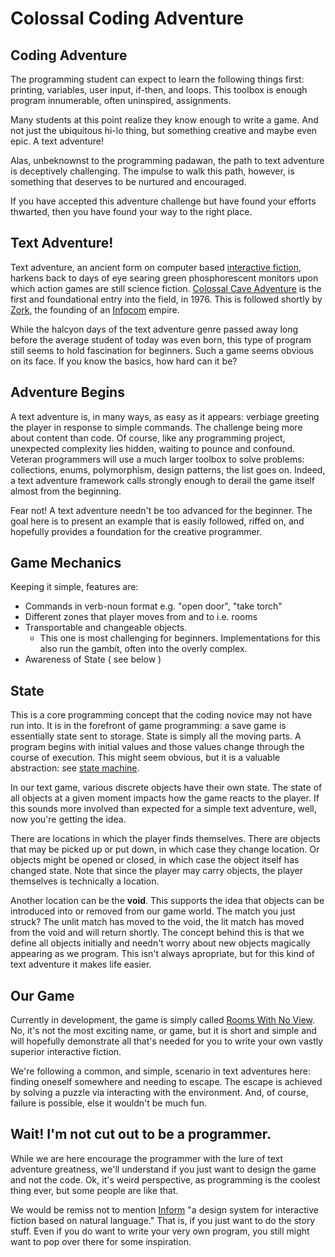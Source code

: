 # Colossal Coding Adventure

## Coding Adventure
The programming student can expect to learn the following things first: printing, variables, user input, if-then, and loops.  This toolbox is enough program innumerable, often uninspired, assignments.

Many students at this point realize they know enough to write a game.  And not just the ubiquitous hi-lo thing, but something creative and maybe even epic.  A text adventure!

Alas, unbeknownst to the programming padawan, the path to text adventure is deceptively challenging.  The impulse to walk this path, however, is something that deserves to be nurtured and encouraged.

If you have accepted this adventure challenge but have found your efforts thwarted, then you have found your way to the right place.

## Text Adventure!
Text adventure, an ancient form on computer based [interactive fiction](https://en.wikipedia.org/wiki/Interactive_fiction), harkens back to days of eye searing green phosphorescent monitors upon which action games are still science fiction.  [Colossal Cave Adventure](https://en.wikipedia.org/wiki/Colossal_Cave_Adventure) is the first and foundational entry into the field, in 1976.  This is followed shortly by [Zork](https://en.wikipedia.org/wiki/Zork), the founding of an [Infocom](https://en.wikipedia.org/wiki/Infocom) empire.

While the halcyon days of the text adventure genre passed away long before the average student of today was even born, this type of program still seems to hold fascination for beginners.  Such a game seems obvious on its face.  If you know the basics, how hard can it be?

## Adventure Begins
A text adventure is, in many ways, as easy as it appears: verbiage greeting the player in response to simple commands.  The challenge being more about content than code.  Of course, like any programming project, unexpected complexity lies hidden, waiting to pounce and confound.  Veteran programmers will use a much larger toolbox to solve problems: collections, enums, polymorphism, design patterns, the list goes on.  Indeed, a text adventure framework calls strongly enough to derail the game itself almost from the beginning.

Fear not!  A text adventure needn't be too advanced for the beginner.  The goal here is to present an example that is easily followed, riffed on, and hopefully provides a foundation for the creative programmer.

## Game Mechanics
Keeping it simple, features are:
* Commands in verb-noun format e.g. "open door", "take torch"
* Different zones that player moves from and to i.e. rooms
* Transportable and changeable objects.
  * This one is most challenging for beginners.  Implementations for this also run the gambit, often into the overly complex.
* Awareness of State ( see below )

## State
This is a core programming concept that the coding novice may not have run into.  It is in the forefront of game programming: a save game is essentially state sent to storage.  State is simply all the moving parts.  A program begins with initial values and those values change through the course of execution.  This might seem obvious, but it is a valuable abstraction: see [state machine](https://en.wikipedia.org/wiki/Finite-state_machine).

In our text game, various discrete objects have their own state.  The state of all objects at a given moment impacts how the game reacts to the player.  If this sounds more involved than expected for a simple text adventure, well, now you're getting the idea.

There are locations in which the player finds themselves.  There are objects that may be picked up or put down, in which case they change location.  Or objects might be opened or closed, in which case the object itself has changed state.  Note that since the player may carry objects, the player themselves is technically a location.

Another location can be the **void**.  This supports the idea that objects can be introduced into or removed from our game world.  The match you just struck?  The unlit match has moved to the void, the lit match has moved from the void and will return shortly.  The concept behind this is that we define all objects initially and needn't worry about new objects magically appearing as we program.  This isn't always apropriate, but for this kind of text adventure it makes life easier.

## Our Game
Currently in development, the game is simply called [Rooms With No View](https://github.com/Baavgai/ColossalCodingAdventure/tree/master/Rooms).  No, it's not the most exciting name, or game, but it is short and simple and will hopefully demonstrate all that's needed for you to write your own vastly superior interactive fiction.

We're following a common, and simple, scenario in text adventures here: finding oneself somewhere and needing to escape.  The escape is achieved by solving a puzzle via interacting with the environment.  And, of course, failure is possible, else it wouldn't be much fun.

## Wait! I'm not cut out to be a programmer.
While we are here encourage the programmer with the lure of text adventure greatness, we'll understand if you just want to design the game and not the code.  Ok, it's weird perspective, as programming is the coolest thing ever, but some people are like that.

We would be remiss not to mention [Inform](http://inform7.com/) "a design system for interactive fiction based on natural language."  That is, if you just want to do the story stuff.  Even if you do want to write your very own program, you still might want to pop over there for some inspiration.
